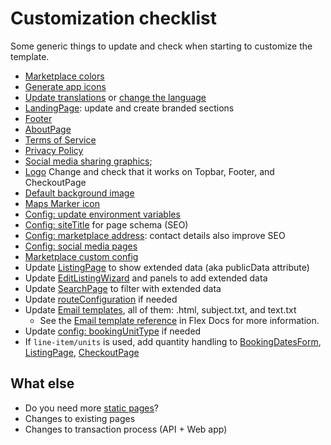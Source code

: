 # Customization checklist

Some generic things to update and check when starting to customize the template.

- [Marketplace colors](styling.md)
- [Generate app icons](icons.md)
- [Update translations](../src/translations/en.json) or [change the language](translations.md)
- [LandingPage](../src/containers/LandingPage/LandingPage.js): update and create branded sections
- [Footer](../src/components/Footer/Footer.js)
- [AboutPage](../src/containers/AboutPage/AboutPage.js)
- [Terms of Service](terms-of-service-and-privacy-policy.md#terms-of-service)
- [Privacy Policy](terms-of-service-and-privacy-policy.md#privacy-policy)
- [Social media sharing graphics](../src/components/Page/Page.js);
- [Logo](../src/components/Logo/Logo.js) Change and check that it works on Topbar, Footer, and
  CheckoutPage
- [Default background image](../src/assets/background-1440.jpg)
- [Maps Marker icon](../src/components/Map/images/marker-32x32.png)
- [Config: update environment variables](../src/config.js)
- [Config: siteTitle](../src/config.js) for page schema (SEO)
- [Config: marketplace address](../src/config.js): contact details also improve SEO
- [Config: social media pages](../src/config.js)
- [Marketplace custom config](../src/marketplace-custom-config.js)
- Update [ListingPage](../src/containers/ListingPage/ListingPage.js) to show extended data (aka
  publicData attribute)
- Update [EditListingWizard](../src/components/EditListingWizard/EditListingWizard.js) and panels to
  add extended data
- Update [SearchPage](../src/containers/SearchPage/SearchPage.js) to filter with extended data
- Update [routeConfiguration](../src/routeConfiguration.js) if needed
- Update [Email templates](../ext/default-mail-templates), all of them: .html, subject.txt, and
  text.txt
  - See the [Email template reference](https://www.sharetribe.com/docs/references/email-templates/)
    in Flex Docs for more information.
- Update [config: bookingUnitType](../src/config.js) if needed
- If `line-item/units` is used, add quantity handling to
  [BookingDatesForm](../src/forms/BookingDatesForm/BookingDatesForm.js),
  [ListingPage](../src/containers/ListingPage/ListingPage.js),
  [CheckoutPage](../src/containers/CheckoutPage/CheckoutPage.js)

## What else

- Do you need more [static pages](static-pages.md)?
- Changes to existing pages
- Changes to transaction process (API + Web app)
